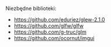 Niezbędne biblioteki:
- https://github.com/eduriez/glew-2.1.0
- https://github.com/glfw/glfw
- https://github.com/g-truc/glm
- https://github.com/ocornut/imgui
